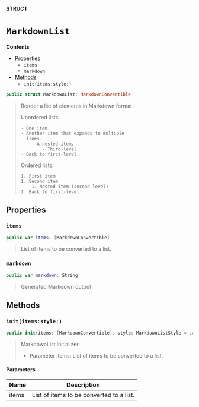 **STRUCT**

# `MarkdownList`

**Contents**

- [Properties](#properties)
  - `items`
  - `markdown`
- [Methods](#methods)
  - `init(items:style:)`

```swift
public struct MarkdownList: MarkdownConvertible
```

> Render a list of elements in Markdown format
>
> Unordered lists:
>
>     - One item
>     - Another item that expands to multiple
>       lines.
>         - A nested item.
>             - Third-level.
>     - Back to first-level.
>
> Ordered lists:
>
>     1. First item
>     1. Second item
>         1. Nested item (second-level)
>     1. Back to first-level

## Properties
### `items`

```swift
public var items: [MarkdownConvertible]
```

> List of items to be converted to a list.

### `markdown`

```swift
public var markdown: String
```

> Generated Markdown output

## Methods
### `init(items:style:)`

```swift
public init(items: [MarkdownConvertible], style: MarkdownListStyle = .unordered)
```

> MarkdownList initializer
>
> - Parameter items: List of items to be converted to a list.

#### Parameters

| Name | Description |
| ---- | ----------- |
| items | List of items to be converted to a list. |